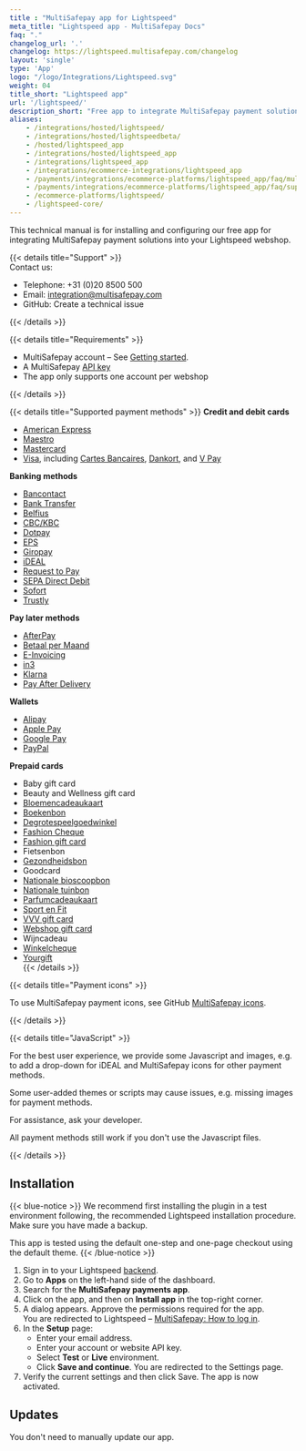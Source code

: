 ```yaml
---
title : "MultiSafepay app for Lightspeed"
meta_title: "Lightspeed app - MultiSafepay Docs"
faq: "."
changelog_url: '.'
changelog: https://lightspeed.multisafepay.com/changelog
layout: 'single'
type: 'App'
logo: "/logo/Integrations/Lightspeed.svg"
weight: 04
title_short: "Lightspeed app"
url: '/lightspeed/'
description_short: "Free app to integrate MultiSafepay payment solutions into your Lightspeed webshop"
aliases: 
    - /integrations/hosted/lightspeed/
    - /integrations/hosted/lightspeedbeta/
    - /hosted/lightspeed_app
    - /integrations/hosted/lightspeed_app
    - /integrations/lightspeed_app
    - /integrations/ecommerce-integrations/lightspeed_app 
    - /payments/integrations/ecommerce-platforms/lightspeed_app/faq/multiple-accounts/
    - /payments/integrations/ecommerce-platforms/lightspeed_app/faq/supported-payment-methods/
    - /ecommerce-platforms/lightspeed/
    - /lightspeed-core/
---
```


This technical manual is for installing and configuring our free app for integrating MultiSafepay payment solutions into your Lightspeed webshop.  

{{< details title="Support" >}}
&nbsp;  
Contact us:

- Telephone: +31 (0)20 8500 500
- Email: <integration@multisafepay.com>
- GitHub: Create a technical issue

{{< /details >}}

{{< details title="Requirements" >}}
- MultiSafepay account – See [Getting started](/getting-started/).
- A MultiSafepay [API key](/tools/multisafepay-control/get-your-api-key)
- The app only supports one account per webshop

{{< /details >}}

{{< details title="Supported payment methods" >}}
**Credit and debit cards** 

- [American Express](/payment-methods/american-express)
- [Maestro](/payment-methods/maestro)
- [Mastercard](/payment-methods/mastercard)
- [Visa](/payment-methods/visa), including [Cartes Bancaires](/payment-methods/cartes-bancaires), [Dankort](/payment-methods/dankort), and [V Pay](/payment-methods/vpay/) 

**Banking methods**  

- [Bancontact](/payment-methods/bancontact)
- [Bank Transfer](/payment-methods/bank-transfer)
- [Belfius](/payment-methods/belfius)
- [CBC/KBC](/payment-methods/cbc-kbc)
- [Dotpay](/payment-methods/dotpay)
- [EPS](/payment-methods/eps)
- [Giropay](/payment-methods/giropay)
- [iDEAL](/payment-methods/ideal)
- [Request to Pay](/payment-methods/request-to-pay)
- [SEPA Direct Debit](/payment-methods/sepa-direct-debit)
- [Sofort](/payment-methods/sofort)
- [Trustly](/payment-methods/trustly) 

**Pay later methods**  

- [AfterPay](/payment-methods/afterpay)
- [Betaal per Maand](/payment-methods/betaal-per-maand)
- [E-Invoicing](/payment-methods/e-invoicing)
- [in3](/payment-methods/in3)
- [Klarna](/payment-methods/klarna)
- [Pay After Delivery](/payment-methods/pay-after-delivery)

**Wallets**  

- [Alipay](/payment-methods/alipay)
- [Apple Pay](/payment-methods/apple-pay)
- [Google Pay](/payment-methods/google-pay/)
- [PayPal](/payment-methods/paypal)

**Prepaid cards**  

- Baby gift card
- Beauty and Wellness gift card
- [Bloemencadeaukaart](https://www.bloemen-cadeaukaart.nl)
- [Boekenbon](https://www.cadeaubon.nl/cadeaubonnen/nederlandse-boekenbon)
- [Degrotespeelgoedwinkel](https://www.degrotespeelgoedwinkel.nl/cadeaukaart)
- [Fashion Cheque](https://www.fashioncheque.com/nl/)
- [Fashion gift card](https://www.fashion-giftcard.nl/)
- Fietsenbon
- [Gezondheidsbon](https://www.gezondheidsbon.nl/mhome/)
- Goodcard
- [Nationale bioscoopbon](https://www.bioscoopbon.nl)
- [Nationale tuinbon](https://www.nationale-tuinbon.nl/)
- [Parfumcadeaukaart](https://www.parfumcadeaukaart.nl/)
- [Sport en Fit](https://www.sportenfitcadeau.nl/)
- [VVV gift card](https://www.vvvcadeaukaarten.nl/)
- [Webshop gift card](https://www.webshopgiftcard.nl/)
- Wijncadeau
- [Winkelcheque](https://www.winkelcheque.nl/)
- [Yourgift](https://www.yourgift.nl)  
{{< /details >}}

{{< details title="Payment icons" >}}

To use MultiSafepay payment icons, see GitHub [MultiSafepay icons](https://github.com/MultiSafepay/MultiSafepay-icons).

{{< /details >}}

{{< details title="JavaScript" >}}

For the best user experience, we provide some Javascript and images, e.g. to add a drop-down for iDEAL and MultiSafepay icons for other payment methods. 

Some user-added themes or scripts may cause issues, e.g. missing images for payment methods. 

For assistance, ask your developer. 

All payment methods still work if you don't use the Javascript files. 

{{< /details >}}

## Installation 

{{< blue-notice >}} We recommend first installing the plugin in a test environment following, the recommended Lightspeed installation procedure. Make sure you have made a backup.

This app is tested using the default one-step and one-page checkout using the default theme. {{< /blue-notice >}}

1. Sign in to your Lightspeed [backend](/glossaries/multisafepay-glossary/#backend).
2. Go to **Apps** on the left-hand side of the dashboard.
3. Search for the **MultiSafepay payments app**.
4. Click on the app, and then on **Install app** in the top-right corner.  
5. A dialog appears. Approve the permissions required for the app.  
   You are redirected to Lightspeed – [MultiSafepay: How to log in](https://lightspeed.multisafepay.com/install).
6. In the **Setup** page:  
    - Enter your email address.
    - Enter your account or website API key.
    - Select **Test** or **Live** environment.
    - Click **Save and continue**.
You are redirected to the Settings page.
7. Verify the current settings and then click Save.
The app is now activated.

## Updates

You don't need to manually update our app. 
